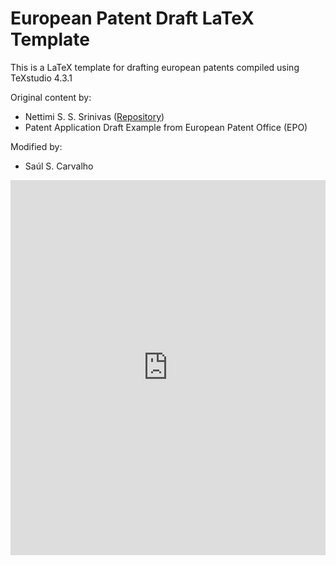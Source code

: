 # European Patent Draft LaTeX Template
This is a LaTeX template for drafting european patents compiled using TeXstudio 4.3.1

Original content by: 
- Nettimi S. S. Srinivas ([Repository](https://github.com/yourusername/yourrepository](https://github.com/Nettimi-Satya-Sai-Srinivas/Indian-Patent-Drawings-LaTeX-Template.git)))
- Patent Application Draft Example from European Patent Office (EPO)

Modified by:
- Saúl S. Carvalho

<iframe src="https://github.com/saulcarvalho/eupatent_draft_template/blob/main/europeanpatent_template.pdf" width="100%" height="600px" style="border: none;"></iframe>

